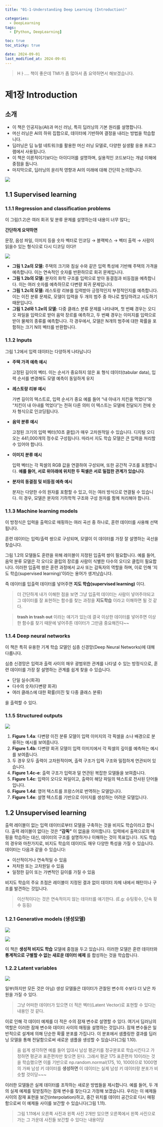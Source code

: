 ```yaml
---
title: "01-1-Understanding Deep Learning (Introduction)"

categories:
  - DeepLearning
tags:
  - [Python, DeepLearning]

toc: true
toc_sticky: true

date: 2024-09-01
last_modified_at: 2024-09-01
---
```

> Hㅏ.... 책이 좋은데 TMI가 좀 많아서 좀 요약하면서 해보겠습니다. 
# 제1장 Introduction

## 소개

- 이 책은 인공지능(AI)과 머신 러닝, 특히 딥러닝의 기본 원리를 설명합니다.
- 머신 러닝은 AI의 하위 집합으로, 데이터에 기반하여 결정을 내리는 방법을 학습합니다.
- 딥러닝은 딥 뉴럴 네트워크를 활용한 머신 러닝 모델로, 다양한 실생활 응용 프로그램에서 사용됩니다.
- 이 책은 이론적이기보다는 아이디어를 설명하며, 실용적인 코드보다는 개념 이해에 중점을 둡니다.
- 마지막으로, 딥러닝의 윤리적 영향과 AI의 미래에 대해 간단히 논의합니다.

![](http://youngminhome.iptime.org:5555/shared/blog/understanding_deep_learning/1-1.png)



## 1.1 Supervised learning
### 1.1.1 Regression and classification problems

이 그림(1.2)은 여러 회귀 및 분류 문제를 설명하는데 내용이 너무 많다;;

**간단하게 요약하면** 

문장, 음성 파일, 이미지 등을 숫자 벡터로 인코딩 &rarr; 블랙박스 &rarr; 벡터 출력 &rarr; 사람이 읽을수 있는 형식으로 다시 디코딩
이다!!

![](http://youngminhome.iptime.org:5555/shared/blog/understanding_deep_learning/1-2.png)


- **그림 1.2a의 모델:** 주택의 크기와 침실 수와 같은 입력 특성에 기반해 주택의 가격을 예측합니다. 이는 연속적인 숫자를 반환하므로 회귀 문제입니다.
- **그림 1.2b의 모델:** 분자의 화학 구조를 입력으로 받아 동결점과 비등점을 예측합니다. 이는 여러 숫자를 예측하므로 다변량 회귀 문제입니다.
- **그림 1.2c의 모델:** 레스토랑 리뷰를 입력받아 긍정적인지 부정적인지를 예측합니다. 이는 이진 분류 문제로, 모델이 입력을 두 개의 범주 중 하나로 할당하려고 시도하기 때문입니다.
- **그림 1.2d와 1.2e의 모델:** 다중 클래스 분류 문제를 나타내며, 첫 번째 경우는 오디오 파일을 입력으로 받아 음악 장르를 예측하고, 두 번째 경우는 이미지를 입력으로 받아 물체의 종류를 예측합니다. 각 경우에서, 모델은 N개의 범주에 대한 확률을 포함하는 크기 N의 벡터를 반환합니다.


### 1.1.2 Inputs 
그림 1.2에서 입력 데이터는 다양하게 나타납니다

- **주택 가격 예측 예시**
    
    고정된 길이의 벡터. 이는 순서가 중요하지 않은 표 형식 데이터(tabular data), 입력 순서를 변경해도 모델 예측이 동일하게 유지
- **레스토랑 리뷰 예시**

  가변 길이의 텍스트로, 입력 순서가 중요 예를 들어 “내 아내가 치킨을 먹었다”와 “치킨이 내 아내를 먹었다”는 전혀 다른 의미 이 텍스트는 모델에 전달되기 전에 숫자 형식으로 인코딩됩니다. 
- **음악 분류 예시**

  고정된 크기의 입력 벡터(10초 클립)가 매우 고차원적일 수 있습니다. 디지털 오디오는 441,000개의 정수로 구성됩니다. 따라서 지도 학습 모델은 큰 입력을 처리할 수 있어야 합니다.
- **이미지 분류 예시**

  입력 벡터는 각 픽셀의 RGB 값을 연결하여 구성되며, 또한 공간적 구조를 포함합니다. **예를 들어, 서로 위아래에 위치한 두 픽셀은 서로 밀접한 관계가 있습니다**.
- **분자의 동결점 및 비등점 예측 예시**

  분자는 다양한 수의 원자를 포함할 수 있고, 이는 여러 방식으로 연결될 수 있습니다. 이 경우, 모델은 분자의 기하학적 구조와 구성 원자를 함께 처리해야 합니다.


### 1.1.3 Machine learning models 
이 방정식은 입력을 출력으로 매핑하는 여러 곡선 중 하나로, 훈련 데이터를 사용해 선택됩니다.

훈련 데이터는 입력/출력 쌍으로 구성되며, 모델이 이 데이터를 가장 잘 설명하는 곡선을 찾습니다.

그림 1.2의 모델들도 훈련을 위해 레이블이 지정된 입출력 쌍이 필요합니다. 예를 들어, 음악 분류 모델은 각 오디오 클립의 장르를 사람이 식별한 다수의 오디오 클립이 필요합니다. 이러한 입출력 쌍은 훈련 과정에서 교사 또는 감독자의 역할을 하며, 이로 인해 ’지도 학습(supervised learning)’이라는 용어가 생겨났습니다.

즉 데이터를 입출력 데이터를 넣어주면 **지도 학습(supervised learning)** 이다. 

> 더 간단하게 내가 이해한 점을 보면 그냥 입출력 데이터는 사람이 넣어주야되고 그 데이터를 잘 표현하는 함수를 찾는 과정을 **지도학습** 이라고 이해하면 될 것 같다. 


> **trash in trash out** 이라는 얘기가 있는데 결국 이상한 데이터를 넣어주면 이상한 함수를 찾기 때문에 넣어주튼 데이터가 그만큼 중요해진다~~


### 1.1.4 Deep neural networks
이 책은 특히 유용한 기계 학습 모델인 심층 신경망(Deep Neural Networks)에 대해 다룹니다. 

심층 신경망은 입력과 출력 사이의 매우 광범위한 관계를 나타낼 수 있는 방정식으로, 훈련 데이터를 가장 잘 설명하는 관계를 쉽게 찾을 수 있습니다. 
- 단일 실수(회귀)
- 다수의 숫자(다변량 회귀)
- 여러 클래스에 대한 확률(이진 및 다중 클래스 분류)

을 출력할 수 있다. 

### 1.1.5 Structured outputs 
![](http://youngminhome.iptime.org:5555/shared/blog/understanding_deep_learning/1-4.png)

1. **Figure 1.4a**: 다변량 이진 분류 모델이 입력 이미지의 각 픽셀을 소나 배경으로 분류하는 예시를 보여줍니다.
2. **Figure 1.4b**: 다변량 회귀 모델이 입력 이미지에서 각 픽셀의 깊이를 예측하는 예시를 보여줍니다.
3. 두 경우 모두 출력이 고차원적이며, 출력 구조가 입력 구조와 밀접하게 연관되어 있습니다.
4. **Figure 1.4c-e**: 출력 구조가 입력과 덜 연관된 복잡한 모델들을 보여줍니다.
5. **Figure 1.4c**: 입력이 오디오 파일이고, 출력이 해당 파일의 텍스트로 전사된 단어들입니다.
6. **Figure 1.4d**: 영어 텍스트를 프랑스어로 번역하는 모델입니다.
7. **Figure 1.4e**: 설명 텍스트를 기반으로 이미지를 생성하는 어려운 모델입니다.


## 1.2 Unsupervised learning 
출력 레이블이 없는 입력 데이터로부터 모델을 구축하는 것을 비지도 학습이라고 합니다. 출력 레이블이 없다는 것은 **“감독”** 이 없음을 의미합니다. 입력에서 출력으로의 매핑을 학습하는 대신, 데이터의 구조를 설명하거나 이해하는 것이 목표입니다. 지도 학습의 경우와 마찬가지로, 비지도 학습의 데이터도 매우 다양한 특성을 가질 수 있습니다. 데이터는 다음과 같을 수 있습니다:

- 이산적이거나 연속적일 수 있음
- 저차원 또는 고차원일 수 있음
- 일정한 길이 또는 가변적인 길이를 가질 수 있음

비지도 학습의 주요 초점은 레이블이 지정된 결과 없이 데이터 자체 내에서 패턴이나 구조를 발견하는 것입니다. 
> 이산적이다는 것은 연속적이지 않는 데이터를 얘기한다. (E.g: 슈팅횟수, 단속 횟수 등등)

### 1.2.1 Generative models (생성모델)
![](http://youngminhome.iptime.org:5555/shared/blog/understanding_deep_learning/1-5.png)

![](http://youngminhome.iptime.org:5555/shared/blog/understanding_deep_learning/1-8.png)

이 책은 **생성적 비지도 학습** 모델에 중점을 두고 있습니다. 
이러한 모델은 훈련 데이터와 **통계적으로 구별할 수 없는 새로운 데이터 예제** 를 합성하는 것을 학습합니다. 

### 1.2.2 Latent variables 

![](http://youngminhome.iptime.org:5555/shared/blog/understanding_deep_learning/1-10.png)

일부(하지만 모든 것은 아님) 생성 모델들은 데이터가 관찰된 변수의 수보다 더 낮은 차원을 가질 수 있다.
> 그냥 어떠한 데이터가 있으면 더 적은 벡터(Latent Vector)로 표현할 수 있다는 내용인 것 같다.  

이로 인해 각 데이터 예제를 더 적은 수의 잠재 변수로 설명할 수 있다. 
여기서 딥러닝의 역할은 이러한 잠재 변수와 데이터 사이의 매핑을 설명하는 것입니다. 잠재 변수들은 일반적으로 설계에 의해 단순한 확률 분포를 가집니다. 이 분포에서 샘플링한 결과를 딥러닝 모델을 통해 전달함으로써 새로운 샘플을 생성할 수 있습니다(그림 1.10).
> 음 쉽게 생각하면 예를 들어 입대시 남성 평균키를 정규분포로 학습시킨다고 가정하면 평균과 표준편차만 찾으면 된다. 그래서 평균 175 표준편차 10이라는 것을 학습했으면 이를 기반으로 np.random.normal(175, 10, 1000)으로 1000명의 가짜 남성 키 데이터를 **생성하면** 이 데이터는 실제 남성 키 데이터랑 분포가 비슷할 것이당~~~


이러한 모델들은 실제 데이터를 조작하는 새로운 방법들을 제시합니다. 예를 들어, 두 개의 실제 예제를 뒷받침하는 잠재 변수를 찾는다고 가정해 보겠습니다. 우리는 이 예제들 사이의 잠재 표현을 보간(interpolation)하고, 중간 위치를 데이터 공간으로 다시 매핑함으로써 이 예제들 사이를 보간할 수 있습니다(그림 1.11).
> 그림 1.11에서 오른쪽 사진과 왼쪽 사진 2개만 있으면 오른쪽에서 왼쪽 사진으로 가는 그 가운데 사진들 보간할 수 있다는 내용이당





